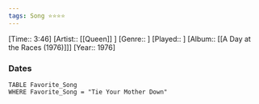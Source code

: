 ```yaml
---
tags: Song ⭐⭐⭐⭐ 
---
```

[Time:: 3:46]
[Artist:: [[Queen]] ]
[Genre:: ]
[Played:: ]
[Album:: [[A Day at the Races (1976)]]]
[Year:: 1976]
### Dates
````dataview
TABLE Favorite_Song
WHERE Favorite_Song = "Tie Your Mother Down"
````